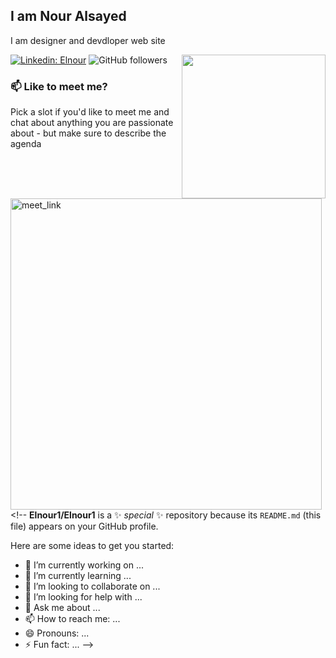 <h2>I am Nour Alsayed</h2>
<p>I am designer and devdloper web site</p> 
<img align='right' src="https://media.giphy.com/media/M9gbBd9nbDrOTu1Mqx/giphy.gif" width="230">


[![Linkedin: Elnour](https://img.shields.io/badge/-anmol-blue?style=flat-square&logo=Linkedin&logoColor=white&link=https://www.linkedin.com/in/anmol-p-singh/)](https://www.linkedin.com/in/nour-elsayed-55543a1ab/)
![GitHub followers](https://img.shields.io/github/followers/Elnour1=Follow&style=social)


### 📫 Like to meet me?

Pick a slot if you'd like to meet me and chat about anything you are passionate about - but make sure to describe the agenda

<a href="https://calendly.com/anmol098/30min" target="_blank"><img width="498" alt="meet_link" src="https://user-images.githubusercontent.com/15426564/144297439-f530f383-e73e-41e0-9914-a9b7d3f432e5.png"></a><!--
**Elnour1/Elnour1** is a ✨ _special_ ✨ repository because its `README.md` (this file) appears on your GitHub profile.

Here are some ideas to get you started:

- 🔭 I’m currently working on ...
- 🌱 I’m currently learning ...
- 👯 I’m looking to collaborate on ...
- 🤔 I’m looking for help with ...
- 💬 Ask me about ...
- 📫 How to reach me: ...
- 😄 Pronouns: ...
- ⚡ Fun fact: ...
-->
